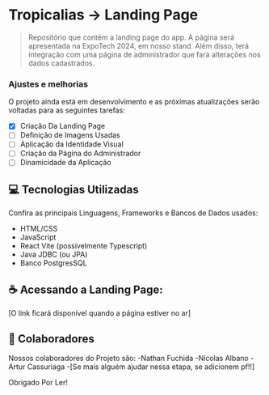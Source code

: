 # Tropicalias -> Landing Page

> Repositório que contém a landing page do app. A página será apresentada na ExpoTech 2024, em nosso stand. Além disso, terá integração com uma página de administrador que fará alterações nos dados cadastrados.

### Ajustes e melhorias

O projeto ainda está em desenvolvimento e as próximas atualizações serão voltadas para as seguintes tarefas:

- [x] Criação Da Landing Page
- [ ] Definição de Imagens Usadas
- [ ] Aplicação da Identidade Visual
- [ ] Criação da Página do Administrador
- [ ] Dinamicidade da Aplicação

## 💻 Tecnologias Utilizadas

Confira as principais Linguagens, Frameworks e Bancos de Dados usados:

- HTML/CSS
- JavaScript
- React Vite (possivelmente Typescript)
- Java JDBC (ou JPA)
- Banco PostgresSQL

## ☕ Acessando a Landing Page:

[O link ficará disponível quando a página estiver no ar]

## 🤝 Colaboradores

Nossos colaboradores do Projeto são:
-Nathan Fuchida
-Nícolas Albano
-Artur Cassuriaga
-[Se mais alguém ajudar nessa etapa, se adicionem pf!!]

Obrigado Por Ler!
